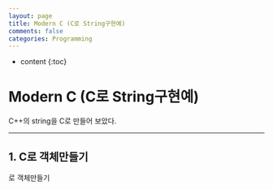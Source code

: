 ```yaml
---
layout: page
title: Modern C (C로 String구현예)
comments: false
categories: Programming
---
```


* content
{:toc}

# Modern C (C로 String구현예)

C++의 string을 C로 만들어 보았다.

______

## 1. C로 객체만들기

로 객체만들기


